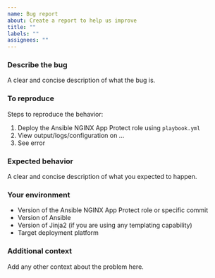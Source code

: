 ```yaml
---
name: Bug report
about: Create a report to help us improve
title: ""
labels: ""
assignees: ""
---
```


### Describe the bug

A clear and concise description of what the bug is.

### To reproduce

Steps to reproduce the behavior:

1. Deploy the Ansible NGINX App Protect role using `playbook.yml`
2. View output/logs/configuration on ...
3. See error

### Expected behavior

A clear and concise description of what you expected to happen.

### Your environment

- Version of the Ansible NGINX App Protect role or specific commit
- Version of Ansible
- Version of Jinja2 (if you are using any templating capability)
- Target deployment platform

### Additional context

Add any other context about the problem here.
